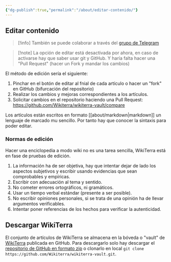 ```yaml
---
{"dg-publish":true,"permalink":"/about/editar-contenido/"}
---
```



## Editar contenido

> [!info]
> También se puede colaborar a través del [grupo de Telegram](https://t.me/+FrnHAynHpXxlNWNk)

> [!note] La opción de editar está desactivada por ahora, en caso de activarse hay que saber usar git y GitHub. Y haría falta hacer una "Pull Request" (hacer un Fork y mandar los cambios)

El método de edición sería el siguiente:
1. Pinchar en el botón de editar al fnial de cada artículo o hacer un "fork" en GitHub (bifurcación del repositorio)
2. Realizar los cambios y mejoras correspondientes a los artículos.
3. Solicitar cambios en el repositorio haciendo una Pull Request: https://github.com/Wikiterra/wikiterra-vault/compare

Los artículos están escritos en formato [[about/markdown\|markdown]] un lenguaje de marcado mu sencillo. Por tanto hay que conocer la sintaxis para poder editar.

### Normas de edición

Hacer una enciclopedia a modo wiki no es una tarea sencilla, WikiTerra está en fase de pruebas de edición.
1. La información ha de ser objetiva, hay que intentar dejar de lado los aspectos subjetivos y escribir usando evidencias que sean comprobables y empíricas.
2. Escribir con adecuación al tema y sentido.
3. No cometer errores ortográficos, ni gramáticos.
4. Usar un tiempo verbal estándar (presente a ser posible).
5. No escribir opiniones personales, si se trata de una opinión ha de llevar argumentos verificables.
6. Intentar poner referencias de los hechos para verificar la autenticidad.

## Descargar WikiTerra
El conjunto de artículos de WikiTerra se almacena en la bóveda o "vault" de [WikiTerra](https://github.com/Wikiterra/wikiterra-vault) publicada en GitHub. Para descargarlo solo hay descargar el [repositorio de GitHub en formato zip](https://github.com/Wikiterra/wikiterra-vault/archive/refs/heads/main.zip) o clonarlo en local `git clone https://github.com/Wikiterra/wikiterra-vault.git`.
